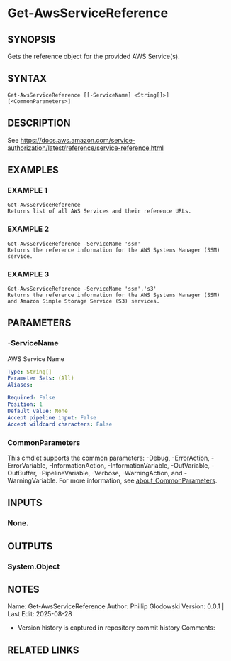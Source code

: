 # Get-AwsServiceReference

## SYNOPSIS
Gets the reference object for the provided AWS Service(s).

## SYNTAX

```
Get-AwsServiceReference [[-ServiceName] <String[]>] [<CommonParameters>]
```

## DESCRIPTION
See https://docs.aws.amazon.com/service-authorization/latest/reference/service-reference.html

## EXAMPLES

### EXAMPLE 1
```
Get-AwsServiceReference
Returns list of all AWS Services and their reference URLs.
```

### EXAMPLE 2
```
Get-AwsServiceReference -ServiceName 'ssm'
Returns the reference information for the AWS Systems Manager (SSM) service.
```

### EXAMPLE 3
```
Get-AwsServiceReference -ServiceName 'ssm','s3'
Returns the reference information for the AWS Systems Manager (SSM) and Amazon Simple Storage Service (S3) services.
```

## PARAMETERS

### -ServiceName
AWS Service Name

```yaml
Type: String[]
Parameter Sets: (All)
Aliases:

Required: False
Position: 1
Default value: None
Accept pipeline input: False
Accept wildcard characters: False
```

### CommonParameters
This cmdlet supports the common parameters: -Debug, -ErrorAction, -ErrorVariable, -InformationAction, -InformationVariable, -OutVariable, -OutBuffer, -PipelineVariable, -Verbose, -WarningAction, and -WarningVariable. For more information, see [about_CommonParameters](http://go.microsoft.com/fwlink/?LinkID=113216).

## INPUTS

### None.
## OUTPUTS

### System.Object
## NOTES
Name:     Get-AwsServiceReference
Author:   Phillip Glodowski
Version:  0.0.1 | Last Edit: 2025-08-28
- Version history is captured in repository commit history
Comments:

## RELATED LINKS
